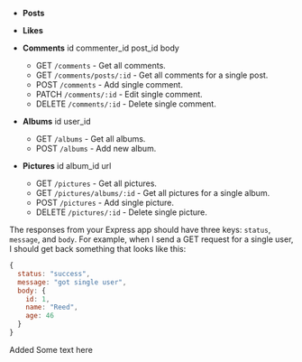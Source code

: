 <!-- # Practice Exam - Full RESTful API

Create a full RESTful API using the Facebook database structure you created in the previous assignment, including an Express app and a Postgres database. This app should have the following routes, with corresponding SQL statements: -->

<!-- - **Users**
id
name
age -->
  <!-- - GET `/users` - Get all users. -->
  <!-- - GET `/users/:id` - Get single user. -->
  <!-- - POST `/users` - Add single user. -->
  <!-- - DELETE `/users/:id` - Delete user with the corresponding `id`. -->
- **Posts**
<!-- id
poster_id
body -->

  <!-- - GET `/posts` - Get all posts. -->
  <!-- - GET `/posts/:id` - Get single post. -->
  <!-- - POST `/posts` - Add single post. -->
  <!-- - PATCH `/posts/:id` - Edit single post. -->
  <!-- - DELETE `/posts/:id` - Delete single post. -->
- **Likes**
<!-- id
liker_id
post_id -->

  <!-- - GET `/likes` - Get all likes. -->
  <!-- - GET `/likes/posts/:id` - Get all likes for a single post. -->
  <!-- - POST `/likes` - Add single like. -->
  <!-- - DELETE `/likes/:id` - Delete single like. -->
- **Comments**
id
commenter_id
post_id
body

  - GET `/comments` - Get all comments.
  - GET `/comments/posts/:id` - Get all comments for a single post.
  - POST `/comments` - Add single comment.
  - PATCH `/comments/:id` - Edit single comment.
  - DELETE `/comments/:id` - Delete single comment.
- **Albums**
id
user_id

  - GET `/albums` - Get all albums.
  - POST `/albums` - Add new album.
- **Pictures**
id
album_id
url

  - GET `/pictures` - Get all pictures.
  - GET `/pictures/albums/:id` - Get all pictures for a single album.
  - POST `/pictures` - Add single picture.
  - DELETE `/pictures/:id` - Delete single picture.

The responses from your Express app should have three keys: `status`, `message`, and `body`. For example, when I send a GET request for a single user, I should get back something that looks like this:

```js
{
  status: "success",
  message: "got single user",
  body: {
    id: 1,
    name: "Reed",
    age: 46
  }
}
```
Added Some text here
